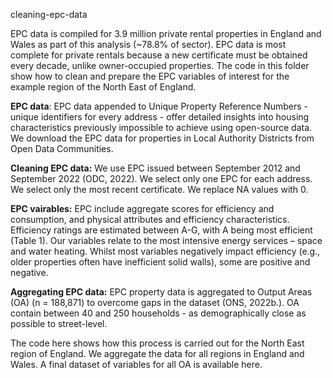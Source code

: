 cleaning-epc-data

EPC data is compiled for 3.9 million private rental properties in England and Wales as part of this analysis (~78.8% of sector). EPC data is most complete for private rentals because a new certificate must be obtained every decade, unlike owner-occupied properties. The code in this folder show how to clean and prepare the EPC variables of interest for the example region of the North East of England.

**EPC data**: EPC data appended to Unique Property Reference Numbers - unique identifiers for every address - offer detailed insights into housing characteristics previously impossible to achieve using open-source data. We download the EPC data for properties in Local Authority Districts from Open Data Communities.

**Cleaning EPC data:** We use EPC issued between September 2012 and September 2022 (ODC, 2022). We select only one EPC for each address. We select only the most recent certificate. We replace NA values with 0.

**EPC vairables:** EPC include aggregate scores for efficiency and consumption, and physical attributes and efficiency characteristics. Efficiency ratings are estimated between A-G, with A being most efficient (Table 1). Our variables relate to the most intensive energy services – space and water heating. Whilst most variables negatively impact efficiency (e.g., older properties often have inefficient solid walls), some are positive and negative.

**Aggregating EPC data:** EPC property data is aggregated to Output Areas (OA) (n = 188,871) to overcome gaps in the dataset (ONS, 2022b.). OA contain between 40 and 250 households - as demographically close as possible to street-level. 

The code here shows how this process is carried out for the North East region of England. We aggregate the data for all regions in England and Wales. A final dataset of variables for all OA is available here.
